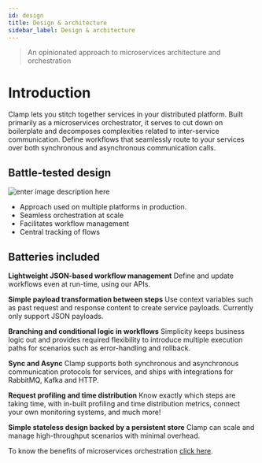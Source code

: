 ```yaml
---
id: design
title: Design & architecture
sidebar_label: Design & architecture
---
```


> An opinionated approach to microservices architecture and orchestration

# Introduction
Clamp lets you stitch together services in your distributed platform. Built primarily as a microservices orchestrator, it serves to cut down on boilerplate and decomposes complexities related to inter-service communication. Define workflows that seamlessly route to your services over both synchronous and asynchronous communication calls.

## Battle-tested design
![enter image description here](arch.png)
 - Approach used on multiple platforms in production.
 - Seamless orchestration at scale
 - Facilitates workflow management
 - Central tracking of flows

## Batteries included

**Lightweight JSON-based workflow management**
Define and update workflows even at run-time, using our APIs.

**Simple payload transformation between steps** Use context variables such as past request and response content to create service payloads. Currently only support JSON payloads.

**Branching and conditional logic in workflows** Simplicity keeps business logic out and provides required flexibility to introduce multiple execution paths for scenarios such as error-handling and rollback.

**Sync and Async** Clamp supports both synchronous and asynchronous communication protocols for services, and ships with integrations for RabbitMQ, Kafka and HTTP.

**Request profiling and time distribution** Know exactly which steps are taking time, with in-built profiling and time distribution metrics, connect your own monitoring systems, and much more!

**Simple stateless design backed by a persistent store** Clamp can scale and manage high-throughput scenarios with minimal overhead.

To know the benefits of microservices orchestration [click here](https://searchapparchitecture.techtarget.com/tip/Learn-the-benefits-of-microservices-orchestration).